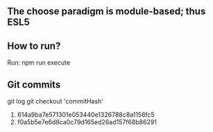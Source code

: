 ## The choose paradigm is module-based; thus ESL5

## How to run?

Run: npm run execute

## Git commits

git log
git checkout 'commitHash'

1. 614a9ba7e571301e053440e1326788c8a1156fc5
2. f0a5b5e7e6d8ca0c79d165ed26ad157f68b86291
